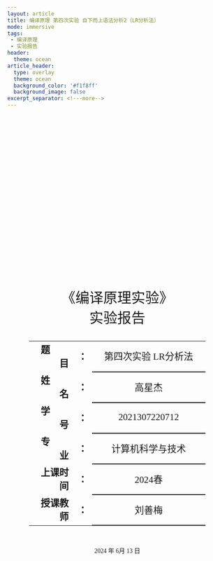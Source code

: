 ```yaml
---
layout: article
title: 编译原理 第四次实验 自下而上语法分析2（LR分析法）
mode: immersive
tags:
 - 编译原理
 - 实验报告
header:
  theme: ocean
article_header:
  type: overlay
  theme: ocean
  background_color: '#f1f8ff'
  background_image: false
excerpt_separator: <!---more-->
---
```

 <!---more-->
<div class="cover" style="page-break-after:always;font-family:仿宋;width:100%;height:100%;border:none;margin: 0 auto;text-align:center;">
    <div style="width:80%;;margin: 0 auto;height:0;padding-bottom:25%;">
        <img src="/assets/%E7%BC%96%E8%AF%91%E5%8E%9F%E7%90%86%20%E7%AC%AC%E4%B8%80%E6%AC%A1%E5%AE%9E%E9%AA%8C%20%E8%AF%8D%E6%B3%95%E5%88%86%E6%9E%90.assets/1-538-png_6_0_0_188_115_242_92_893.024_1263-1400-0-255-1400.jpg" alt="校名" style="width:100%;"/></div>
    <br><br>
    <div style="width:40%;margin: 0 auto;height:0;padding-bottom:40%;">
        <img src="/assets/%E7%BC%96%E8%AF%91%E5%8E%9F%E7%90%86%20%E7%AC%AC%E4%B8%80%E6%AC%A1%E5%AE%9E%E9%AA%8C%20%E8%AF%8D%E6%B3%95%E5%88%86%E6%9E%90.assets/image-20240616111344139.png" alt="校徽" style="width:100%;"/></div>
    <br><br>
    <p style="text-align:center;font-size:24pt;margin: 0 auto">《编译原理实验》</p>
    <p style="text-align:center;font-size:24pt;margin: 0 auto">实验报告 </p>
    <br><br>
    <table style="border:none;text-align:center;width:80%;font-family:仿宋;margin: 0 auto;">
    <tbody style="font-family:仿宋;font-size:16pt;">
    	<tr style="font-weight:bold;"> 
    		<td style="width:25%;text-align:right;">题&emsp;&emsp;目</td><td style="width:5%">：</td> 
    		<td style="font-weight:normal;border-bottom: 2px solid;text-align:center;">第四次实验 LR分析法</td></tr>
        <tr style="font-weight:bold;"> 
    		<td style="width:25%;text-align:right;">姓&emsp;&emsp;名</td><td style="width:5%">：</td> 
    		<td style="font-weight:normal;border-bottom: 2px solid;text-align:center;">高星杰</td></tr>
    	<tr style="font-weight:bold;"> 
    		<td style="width:25%;text-align:right;">学&emsp;&emsp;号</td><td style="width:5%">：</td> 
    		<td style="font-weight:normal;border-bottom: 2px solid;text-align:center;">2021307220712</td></tr>
        <tr style="font-weight:bold;"> 
    		<td style="width:25%;text-align:right;">专&emsp;&emsp;业</td><td style="width:5%">：</td> 
    		<td style="font-weight:normal;border-bottom: 2px solid;text-align:center;">计算机科学与技术</td></tr>
    	<tr style="font-weight:bold;"> 
    		<td style="width:25%;text-align:right;">上课时间</td><td style="width:5%">：</td> 
    		<td style="font-weight:normal;border-bottom: 2px solid;text-align:center;">2024春</td></tr>
    	<tr style="font-weight:bold;"> 
    		<td style="width:25%;text-align:right;">授课教师</td><td style="width:5%">：</td> 
    		<td style="font-weight:normal;border-bottom: 2px solid;text-align:center;">刘善梅</td></tr>
    </tbody></table>
 		<br><br><p style="text-align:center;">2024 年 6月 13 日</p>
</div>

[TOC]

# 编译原理 第四次实验 自下而上语法分析2（LR分析法）

## 实验目的

- 能采用**LR分析法**对一个算术表达式**(b+9)\*a**做自下而上的语法分析；
- 可自行设计一个LR文法，能识别含有句子(b+9)*a的语言；
- 也可基于PL/0语言的文法(完整文法参见本文档最后的附录)来做，若基于PL/0语言文法，需重点关注以下几条文法的EBNF，若不习惯看文法的巴科斯范式EBNF,可先将文法改写成常规的产生式形式P75。

> **分析对象〈算术表达式〉的EBNF定义如下：**
>
> <表达式> ::= [+|-]<项>{<加法运算符> <项>}
>
> <项> ::= <因子>{<乘法运算符> <因子>}
>
> <因子> ::= <标识符>|<无符号整数>| ‘(’<表达式>‘)’
>
> <加法运算符> ::= +|-
>
> <乘法运算符> ::= *|/
>
> <关系运算符> ::= =|#|<|<=|>|>=
>
>  <标识符> ::=<字母>{<字母>|<数字>}
>
> <无符号整数> ::= <数字>{<数字>}
>
> <字母> ::= a|b|…|X|Y|Z
>
> <数字> ::= 0|1|…|8|9

## 实验要求

> -  **编程基础较扎实的同学，建议用程序构造文法的LR(0)项目集规范族（构造算法见教材P107）；判断文法是LR(0)、SLR和LR(1)中的哪一种，然后用程序构造LR分析表（LR(0)分析表构造算法P109;SLR分析表构造算法P112;LR(1)构造算法P115）**；
> -   编程基础非常非常薄弱的同学，可以人工求解LR(0)项目集规范族，判断文法是LR(0)、SLR和LR(1)中的哪一种，构造LR分析表，然后直接在程序中给出手工设计好的LR分析表。
> -   编程基础尚可的同学，可根据自身情况编程构造文法的LR(0)项目集规范族、构造LR分析表（书上都有算法，建议同学们尽量用程序实现）

### 实验完成程度

**由于本次实验给出的样例文法直接使用LR(0)分析会产生冲突不能正确判断句子，所以在LR(0)的基础上实现了SLR(1)分析，最终成功解决了LR(0)的分析。**

| 实现的内容            | 实现的方式                         |
| --------------------- | ---------------------------------- |
| 实现文法SLR(1)        | 程序实现                           |
| 求解闭包              | 程序实现                           |
| 求解转移goto          | 程序实现                           |
| 构建项目集规范族      | 程序实现                           |
| 求解FIRST和FOLLOW集合 | 程序实现                           |
| 构建分析表            | 程序实现                           |
| 语法分析过程          | 程序实现                           |
| 是否仅支持PL/0文法    | 否、可以输出其他文法和句子进行判断 |

##  设计思想

### 1. 文法扩展与预处理

#### 1.1 文法表示

文法由以下部分组成：

- `q0`：起始符号。
- `vn`：非终结符集合。
- `vt`：终结符集合。
- `prods`：产生式集合，每个产生式表示为 `(head, body)` 的形式。

#### 1.2 增广文法

为简化分析过程，我们引入一个新的开始符号 `FAKE_S`，并添加相应的产生式。同时，增加终结符 `EOF` 作为输入结束符号。

#### 1.3 生成初始项目

初始项目集从新引入的开始符号的产生式开始，表示项目 `(0, 0)`，其中 `0` 表示产生式索引，`0` 表示项目点位置。

### 2. 闭包与转移函数

#### 2.1 闭包函数 (closure)

对一个项目集进行扩展，包含所有可能的后续项目。

- 从当前项目集中的每个项目出发，找到点后面的符号。
- 对于每个非终结符，将其所有产生式作为新项目加入集合，直到不再有新的项目加入。

#### 2.2 转移函数 (goto)

计算从一个项目集经过某个符号转移后到达的下一个项目集。

- 从当前项目集中选取点后符号为给定符号的项目，将点后移一位。
- 对这些新项目集合应用闭包操作，得到下一个项目集。

### 3. 构建项目集规范族

#### 3.1 项目集规范族

通过不断应用转移函数，从初始项目集出发，构建整个项目集规范族。

- 使用集合保存所有已处理和未处理的项目集。
- 对每个未处理的项目集，计算其通过所有符号的转移，得到新的项目集，直到所有项目集都处理完毕。

### 4. FIRST和FOLLOW集合

#### 4.1 FIRST集合

计算每个非终结符和终结符的FIRST集合。

- 对终结符，其FIRST集合是其本身。
- 对非终结符，通过递归计算其产生式右部的FIRST集合，考虑空字 `LAMBDA`。

#### 4.2 FOLLOW集合

计算每个非终结符的FOLLOW集合，用于规约时确定接下来的符号。

- 起始符号的FOLLOW集合包含 `EOF`。
- 对每个产生式的右部，更新后续符号的FOLLOW集合，直到集合不再变化。

### 5. 构建分析表

#### 5.1 动作表 (action_table)

用于存储移入、规约、接受等操作。

- 对于每个项目集中的项目，如果是移入项目，添加移入操作。
- 如果是规约项目，添加规约操作。
- 特殊处理接受项目，添加接受操作。

#### 5.2 Goto表 (goto_table)

用于存储状态间的转移关系。

- 对于每个项目集和每个符号，记录其转移后的项目集。

### 6. 语法分析过程

#### 6.1 分析过程

通过移入和规约操作，对输入的令牌序列进行分析，输出分析结果。

- 使用栈维护当前状态。
- 根据当前状态和输入符号，从动作表中查找相应操作。
  - 移入操作：将符号移入栈，并转移到下一个状态。
  - 规约操作：根据产生式进行规约，弹出符号并转移到下一个状态。
  - 接受操作：成功匹配输入序列，结束分析。
  - 错误处理：遇到无法处理的输入，报告错误。

## 算法流程

SLR(1)分析程序为了实现对输入令牌序列的有效解析，能够判断输入是否符合给定的文法规则。

整个流程可以分为六步

1. 文法扩展
2. 闭包与转移函数
3. 项目集规范族构建
4. FIRST和FOLLOW集合计算
5. 分析表构建
6. 语法分析过程

<img src="/assets/%E7%BC%96%E8%AF%91%E5%8E%9F%E7%90%86%20%E7%AC%AC%E5%9B%9B%E6%AC%A1%E5%AE%9E%E9%AA%8C%20%E8%87%AA%E4%B8%8B%E8%80%8C%E4%B8%8A%E8%AF%AD%E6%B3%95%E5%88%86%E6%9E%902%EF%BC%88LR%E5%88%86%E6%9E%90%E6%B3%95%EF%BC%89.assets/Untitled%20diagram-2024-06-18-161132.png" alt="Untitled diagram-2024-06-18-161132" style="zoom:33%;" />

### 1. 文法扩展与预处理

1. **扩展文法**：
    
    - 增加一个新的开始符号 `FAKE_S` 和相应的产生式 `FAKE_S -> 原始起始符号`。
    - 在终结符集合中添加特殊符号 `EOF` 表示输入结束。
    
    ```python
    def grammar_with_fake_start(grammar):
        (prev_q0, vn, vt, prods) = deepcopy(grammar)
        q0 = FAKE_S
        vn.insert(0, q0)
        vt.append(EOF)
        prods.insert(0, (q0, [prev_q0]))
        return (q0, vn, vt, prods)
    ```

### 2. 闭包与转移函数
2. **闭包函数 (closure)**：
    - 对给定项目集，添加所有可能的后续项目，直到不再有新的项目加入为止。

    ```python
    def closure(items, grammar):
        (q0, vn, vt, prods) = grammar
        clo = items
        while True:
            new_items = set([])
            for item in clo:
                stacktop = item_to_stacktop(item, grammar)
                if stacktop != None and stacktop not in vn:
                    continue
                for prod_index, (head, body) in get_prods_with_head(stacktop, grammar):
                    new_item = (prod_index, 0)
                    new_items.add(new_item)
            if new_items <= clo:
                break
            else:
                clo = clo.union(new_items)
        return frozenset(clo)
    ```

3. **转移函数 (goto)**：
    - 计算从一个项目集经过某个符号转移后到达的下一个项目集。

    ```python
    def goto(cc_i, symbol, grammar):
        (q0, vn, vt, prods) = grammar
        items = set([])
        for item in cc_i:
            stacktop = item_to_stacktop(item, grammar)
            if symbol == stacktop:
                new_item = (item[0], item[1] + 1)
                items.add(new_item)
        return closure(items, grammar)
    ```

### 3. 构建项目集规范族
4. **项目集规范族**：
    - 从初始项目集开始，反复应用转移函数，构建整个项目集规范族。

    ```python
    def canonical_collection(grammar):
        (q0, vn, vt, prods) = grammar
        grammar_symbols = vn + vt
        goto_table = {}
        q0_item = (0, 0)
        cc0 = closure(set([q0_item]), grammar)
        cc = set([cc0])
        done = set([])
        while True:
            new_ccs = set([])
            for cc_i in cc:
                if cc_i in done:
                    continue
                for symbol in grammar_symbols:
                    cc_next = goto(cc_i, symbol, grammar)
                    if len(cc_next) > 0 :
                        new_ccs.add(cc_next)
                        goto_table[(cc_i, symbol)] = cc_next
                done.add(cc_i)
            if new_ccs <= cc:
                break
            else:
                cc = cc.union(new_ccs)
        return (cc0, cc, goto_table)
    ```

### 4. FIRST和FOLLOW集合
5. **计算FIRST集合**：
    - 对每个非终结符和终结符计算其FIRST集合。

    ```python
    def first(grammar):
        (q0, vn, vt, prods) = grammar
        first_table = {}
        first_table_snapshot = {}
        for t in vt:
            first_table[t] = set([t])
        for nt in vn:
            first_table[nt] = set([])
        while first_table != first_table_snapshot:
            first_table_snapshot = deepcopy(first_table)
            for head, body in prods:
                rhs = set([])
                for i, b in enumerate(body):
                    if i == 0 or LAMBDA in first_table[body[i - 1]]:
                        if i == len(body) - 1:
                            rhs = rhs.union(first_table[b])
                        else:
                            rhs = rhs.union(first_table[b] - set([LAMBDA]))
                first_table[head] = first_table[head].union(rhs)
        return first_table
    ```

6. **计算FOLLOW集合**：
    - 对每个非终结符计算其FOLLOW集合，用于在规约时确定接下来的符号。

    ```python
    def follow(grammar, first_table):
        (q0, vn, vt, prods) = grammar
        follow_table = {}
        follow_table_snapshot = {}
        for nt in vn:
            follow_table[nt] = set([])
        follow_table[q0] = set([EOF])
        while follow_table != follow_table_snapshot:
            follow_table_snapshot = deepcopy(follow_table)
            for head, body in prods:
                trailer = follow_table[head]
                for b in reversed(body):
                    if b in vt:
                        trailer = set([b])
                    else:
                        follow_table[b] = follow_table[b].union(trailer)
                        if LAMBDA in first_table[b]:
                            trailer = trailer.union(first_table[b] - set([LAMBDA]))
                        else:
                            trailer = first_table[b]
        return follow_table
    ```

### 5. 构建分析表
7. **构建动作表 (action_table)** 和 **Goto表 (goto_table)**：
    - 动作表用于存储移入、规约、接受等操作。
    - Goto表用于存储状态间的转移。

    ```python
    def build_action_table(cc, goto_table, follow_table, grammar):
        (_, _, vt, _) = grammar
        action_table = {}
        for cc_i in cc:
            for item in cc_i:
                stacktop = item_to_stacktop(item, grammar)
                if not (item_is_complete(item, grammar) or stacktop in vt):
                    continue
                head, body = item_to_prod(item, grammar)
                if head == FAKE_S:
                    action_table.setdefault((cc_i, EOF), []).append((ACCEPT,))
                elif item_is_complete(item, grammar):
                    for a in follow_table[head]:
                        action_table.setdefault((cc_i, a), []).append((REDUCE, item[0]))
                else:
                    next_state = goto_table.get((cc_i, stacktop))
                    action_table.setdefault((cc_i, stacktop), []).append((SHIFT, next_state))
        return action_table
    ```

### 6. 语法分析过程
8. **分析输入串**：
    - 使用栈维护当前状态，根据当前状态和输入符号，从动作表中查找相应操作，并执行移入、规约或接受操作。

    ```python
    def parse(grammar, tokens):
        grammar = grammar_with_fake_start(grammar)
        cc0, cc, goto_table = canonical_collection(grammar)
        first_table = first(grammar)
        follow_table = follow(grammar, first_table)
        action_table = build_action_table(cc, goto_table, follow_table, grammar)
        stack = [cc0]
        token_index = 0
        ok = True
        iter = 0
        while True:
            iter += 1
            token = tokens[token_index]
            stacktop_state = stack[-1]
            actions = action_table.get((stacktop_state, token[0]))
            if actions == None or len(actions) == 0:
                return (False, "No actions")
            if len(actions) > 1:
                print("Conflicts in the action table")
            action = actions[0]
            action_str = action[0]
            if len(action) == 2:
                if action[0] == "shift":
                    action_str += " {0}".format(action[1])
                else:
                    action_str += " {0}".format(action[1])
            if action[0] == SHIFT:
                next_state = action[1]
                stack.append(next_state)
                token_index += 1
            elif action[0] == REDUCE:
                prod_index= action[1]
                prods = grammar[3]
                (head, body) = prods[prod_index]
                for _ in range(len(body)):
                    stack.pop()
                stacktop_state = stack[-1]
                next_state = goto_table.get((stacktop_state, head), "DEFAULT2")
                stack.append(next_state)
            elif action[0] == ACCEPT:
                break
            else:
                ok 									= False
                break
        return (ok,)
    ```

## 源程序



> 代码分为两个程序：
>
> 1. 主程序
> 2. 测试程序（单元测试）（由于程序的功能比较复杂，在写的过程就需要进行测试，一部分一部分的测试，这样汇总起来才不会有什么bug难找到。）

1. 主程序

```python
from copy import deepcopy

# 定义一些常量
FAKE_S = "FAKE_S"  # 假的开始符号
EOF = "EOF"  # 输入结束符
SHIFT = "shift"  # 移进操作
REDUCE = "reduce"  # 规约操作
ACCEPT = "accept"  # 接受操作
LAMBDA = "lambda"  # 空字

# 增广文法：为文法增加一个假的开始符号和结束符
def grammar_with_fake_start(grammar):
    (prev_q0, vn, vt, prods) = deepcopy(grammar)
    q0 = FAKE_S
    vn.insert(0, q0)  # 将假开始符号加入非终结符集合
    vt.append(EOF)  # 将结束符加入终结符集合
    prods.insert(0, (q0, [prev_q0]))  # 增加新的产生式：FAKE_S -> 原始起始符号
    return (q0, vn, vt, prods)

# 构建规范LR(1)项目集族
def canonical_collection(grammar):
    (q0, vn, vt, prods) = grammar
    grammar_symbols = vn + vt  # 文法符号 = 非终结符 + 终结符
    goto_table = {}

    q0_item = (0, 0)  # 初始项目
    cc0 = closure(set([q0_item]), grammar)  # 求初始项目的闭包
    cc = set([cc0])
    done = set([])  # 已处理的项目集

    while True:
        new_ccs = set([])
        for cc_i in cc:
            if cc_i in done:
                continue
            for symbol in grammar_symbols:
                cc_next = goto(cc_i, symbol, grammar)  # 计算转移
                if len(cc_next) > 0 :
                    new_ccs.add(cc_next)
                    goto_table[(cc_i, symbol)] = cc_next
            done.add(cc_i)

        if new_ccs <= cc:  # 如果没有新的项目集，跳出循环
            break
        else:
            cc = cc.union(new_ccs)  # 合并新的项目集

    return (cc0, cc, goto_table)

# 闭包函数：对一个项目集进行闭包操作
def closure(items, grammar):
    (q0, vn, vt, prods) = grammar
    clo = items
    while True:
        new_items = set([])
        for item in clo:
            stacktop = item_to_stacktop(item, grammar)
            if stacktop != None and stacktop not in vn:
                continue
            for prod_index, (head, body) in get_prods_with_head(stacktop, grammar):
                new_item = (prod_index, 0)
                new_items.add(new_item)

        if new_items <= clo:
            break
        else:
            clo = clo.union(new_items)

    return frozenset(clo)

# 转移函数：计算从一个项目集经过某个符号转移后得到的项目集
def goto(cc_i, symbol, grammar):
    (q0, vn, vt, prods) = grammar
    items = set([])

    for item in cc_i:
        stacktop = item_to_stacktop(item, grammar)
        if symbol == stacktop:
            new_item = (item[0], item[1] + 1)
            items.add(new_item)

    return closure(items, grammar)

# 构建分析表
def build_action_table(cc, goto_table, follow_table, grammar):
    (_, _, vt, _) = grammar
    action_table = {}

    for cc_i in cc:
        for item in cc_i:
            stacktop = item_to_stacktop(item, grammar)

            if not (item_is_complete(item, grammar) or stacktop in vt):
                continue

            head, body = item_to_prod(item, grammar)

            if head == FAKE_S:
                action_table.setdefault((cc_i, EOF), []).append((ACCEPT,))
            elif item_is_complete(item, grammar):
                for a in follow_table[head]:
                    action_table.setdefault((cc_i, a), []).append((REDUCE, item[0]))
            else:
                next_state = goto_table.get((cc_i, stacktop))
                action_table.setdefault((cc_i, stacktop), []).append((SHIFT, next_state))

    return action_table

# 计算FIRST集合
def first(grammar):
    (q0, vn, vt, prods) = grammar
    first_table = {}
    first_table_snapshot = {}

    for t in vt:
        first_table[t] = set([t])

    for nt in vn:
        first_table[nt] = set([])

    while first_table != first_table_snapshot:
        first_table_snapshot = deepcopy(first_table)
        for head, body in prods:
            rhs = set([])
            for i, b in enumerate(body):
                if i == 0 or LAMBDA in first_table[body[i - 1]]:
                    if i == len(body) - 1:
                        rhs = rhs.union(first_table[b])
                    else:
                        rhs = rhs.union(first_table[b] - set([LAMBDA]))

            first_table[head] = first_table[head].union(rhs)

    return first_table

# 计算FOLLOW集合
def follow(grammar, first_table):
    (q0, vn, vt, prods) = grammar
    follow_table = {}
    follow_table_snapshot = {}

    for nt in vn:
        follow_table[nt] = set([])

    follow_table[q0] = set([EOF])

    while follow_table != follow_table_snapshot:
        follow_table_snapshot = deepcopy(follow_table)
        for head, body in prods:
            trailer = follow_table[head]
            for b in reversed(body):
                if b in vt:
                    trailer = set([b])
                else:
                    follow_table[b] = follow_table[b].union(trailer)
                    if LAMBDA in first_table[b]:
                        trailer = trailer.union(first_table[b] - set([LAMBDA]))
                    else:
                        trailer = first_table[b]

    return follow_table

# 解析输入串
def parse(grammar, tokens):
    print()
    print("++++++++++++++++++++++++")
    print("++++++++++++++++++++++++")
    print("PARSE: {0}".format(tokens))
    print("++++++++++++++++++++++++")
    print("++++++++++++++++++++++++")
    grammar = grammar_with_fake_start(grammar)
    cc0, cc, goto_table = canonical_collection(grammar)
    first_table = first(grammar)
    follow_table = follow(grammar, first_table)
    action_table = build_action_table(cc, goto_table, follow_table, grammar)
    print_action_table(action_table, cc, grammar)
    stack = [cc0]
    token_index = 0
    ok = True
    iter = 0
    while True:
        print("")
        print("============")
        print("ITER: {0}".format(iter))
        print("============")
        iter += 1

        print_stack(stack, cc)

        token = tokens[token_index]
        print("Token: {0}".format(token[0]))

        stacktop_state = stack[-1]
        actions = action_table.get((stacktop_state, token[0]))
        if actions == None or len(actions) == 0:
            return (False, "No actions")
        if len(actions) > 1:
            print("Conflicts in the action table")
        action = actions[0]
        action_str = action[0]
        if len(action) == 2:
            if action[0] == "shift":
                action_str += " {0}".format(action[1])
            else:
                action_str += " {0}".format(action[1])
        print("Action: {0}".format(action_str))

        if action[0] == SHIFT:
            next_state = action[1]
            stack.append(next_state)
            token_index += 1

        elif action[0] == REDUCE:
            prod_index= action[1]
            prods = grammar[3]
            (head, body) = prods[prod_index]
            for _ in range(len(body)):
                stack.pop()
            stacktop_state = stack[-1]
            next_state = goto_table.get((stacktop_state, head), "DEFAULT2")
            stack.append(next_state)
            print("reducing by {0} -> {1}".format(head, body))

        elif action[0] == ACCEPT:
            break
        else:
            print("ERROR")
            print_stack(stack, cc, True)
            ok = False
            break

    return (ok,)

##################
# 辅助函数
###################

# 获取项目的栈顶符号
def item_to_stacktop(item, grammar):
    (_, _, _, prods) = grammar
    (prod_index, stacktop_index) = item
    (head, body) = prods[prod_index]
    if stacktop_index >= len(body):
        # 完成的项目
        return None
    else:
        return body[stacktop_index]

# 获取项目对应的产生式
def item_to_prod(item, grammar):
    (_, _, _, prods) = grammar
    (prod_index, _) = item
    return prods[prod_index]

# 判断项目是否完成
def item_is_complete(item, grammar):
    return item_to_stacktop(item, grammar) == None

# 根据产生式头部获取产生式列表
def get_prods_with_head(desired_head, grammar):
    if desired_head == None:
        return []
    (_, _, _, prods) = grammar
    result = []
    for prod_index, (current_head, body) in enumerate(prods):
        if current_head != desired_head:
            continue
        result.append((prod_index, (current_head, body)))
    return result

# 打印goto表
def print_goto_table(goto_table, cc):
    id_map = {}
    cc_list = list(cc)

    print("INDEX")
    for i, cc_i in enumerate(cc_list):
        id_map[cc_i] = i
        print("{0} -> {1}".format(i, cc_i))

    print("GOTO")
    for key, next_state in goto_table.iteritems():
        state, symbol = key
        print("{0:<10} {1:<10} -> {2}".format(id_map.get(state), symbol, id_map.get(next_state)))

# 打印action表
def print_action_table(action_table, cc, grammar):
    id_map = {}
    cc_list = list(cc)

    print("INDEX")
    for i, cc_i in enumerate(cc_list):
        id_map[cc_i] = i
        print("{0} -> {1}".format(i, cc_i))

    print("ACTION")
    for key, actions in action_table.items():
        state, symbol = key
        action_str = []
        for action in actions:
            if action[0] == ACCEPT:
                action_str.append("ACCEPT")
            elif action[0] == REDUCE:
                action_str.append("Reduce {0}".format(prod_to_string(grammar[3][action[1]])))
            elif action[0] == SHIFT:
                action_str.append("Shift {0}".format(id_map.get(action[1])))

        print("{0:<10} {1:<10} -> {2}".format(id_map.get(state), symbol, "".join(action_str)))

# 打印栈内容
def print_stack(stack, cc, index=False):
    id_map = {}
    cc_list = list(cc)

    if index:
        print("INDEX")
    for i, cc_i in enumerate(cc_list):
        id_map[cc_i] = i
        if index:
            print("{0} -> {1}".format(i, cc_i))

    print("STACK: {0}".format(" ".join(map(lambda x: "{0}".format(id_map.get(x)), stack))))
    print("=======")
    print(" ".join(map(lambda x: "{0}".format(id_map.get(x)), stack)))
    for state in reversed(stack):
        print("{0}".format(id_map.get(state)))
        print(state)

    print("=======")

# 将产生式转换为字符串
def prod_to_string(prod):
    head, body = prod
    return "{0} -> {1}".format(head, " ".join(body))

# 主函数
if __name__ == '__main__':
    prods = [
    ("E", ["E", "+", "T"]),
    ("E", ["T"]),
    ("T", ["T", "*", "F"]),
    ("T", ["F"]),
    ("F", ["(", "E", ")"]),
    ("F", ["id"]),
    ]
    q0 = "E"
    vn = ["E", "T", "F"]
    vt = ["+", "*", "(", ")", "id"]

    lines = []
    tokens = []

    while True:
        try:
            line = input()
            if line == "":
                break
            lines.append(line)
        except EOFError:
            break

    for line in lines:
        type = line[1:line.index(",")]
        if type == "lparen":
            tokens.append("(")
        elif type == "rparen" :
            tokens.append(")")
        elif type == "ident" or type == "number":
            tokens.append("id")
        elif type == "plus":
            tokens.append("+")
        elif type == "times" :
            tokens.append("*")
        else :
            print("Error")
            break
    tokens = [(element,) for element in tokens] + [(EOF,)]
    grammar = (q0, vn, vt, prods)
    if(parse(grammar, tokens)[0]):
        print("Yes,it is correct.")
    else:
        print("No,it is wrong.")
```

2. 测试程序

```python
import unittest
from main import *


prods = [
    ("E", ["E", "+", "T"]),
    ("E", ["T"]),
    ("T", ["T", "*", "F"]),
    ("T", ["F"]),
    ("F", ["(", "E", ")"]),
    ("F", ["id"]),
]
q0 = "E"
vn = ["E", "T", "F"]
vt = ["+", "*", "(", ")", "id"]

grammar = (q0, vn, vt, prods)

class Test(unittest.TestCase):
    def test_grammar_with_fake_start(self):
        grammar_ext = grammar_with_fake_start(grammar)

        expected = (
            FAKE_S,
            [FAKE_S, "E", "T", "F"],
            ["+", "*", "(", ")", "id", EOF],
            [
                (FAKE_S, ["E"]),
                ("E", ["E", "+", "T"]),
                ("E", ["T"]),
                ("T", ["T", "*", "F"]),
                ("T", ["F"]),
                ("F", ["(", "E", ")"]),
                ("F", ["id"]),
            ]
        )
        self.assertEqual(grammar_ext, expected)

    def test_closure(self):
        items = closure(set([(0, 0)]), grammar)
        expected = frozenset([
            (0, 0),
            (1, 0),
            (2, 0),
            (3, 0),
            (4, 0),
            (5, 0)
        ])
        self.assertEqual(items, expected)

    def test_goto(self):
        cc0 = closure(set([(0, 0)]), grammar)
        cc_i = goto(cc0, "E", grammar)
        expected = frozenset([
            (0, 1),
        ])

        self.assertEqual(cc_i, expected)

    def test_first(self):
        (q0, vn, vt, prods) = grammar
        first_table = first(grammar)
        for t in vt:
            self.assertEqual(first_table[t], set([t]))

        self.assertEqual(first_table["E"], set(["(", "id"]))
        self.assertEqual(first_table["T"], set(["(", "id"]))
        self.assertEqual(first_table["F"], set(["(", "id"]))

    def test_follow(self):
        (q0, vn, vt, prods) = grammar
        first_table = first(grammar)
        follow_table = follow(grammar, first_table)

        self.assertEqual(follow_table["E"], set([EOF, "+", ")"]))
        self.assertEqual(follow_table["T"], set([EOF, "+", "*", ")"]))
        self.assertEqual(follow_table["F"], set([EOF, "+", "*", ")"]))

    def test_parse(self):
        ok = parse(grammar, [("id", ), ("+", ), ("id",), (EOF, )])
        self.assertTrue(ok)

        ok = parse(grammar, [("id", ), (EOF, )])
        self.assertTrue(ok)

        ok = parse(grammar, [ (EOF, )])
        self.assertTrue(ok)




    def test_canonical_collection(self):
        q0, cc, goto_table = canonical_collection(grammar)

        self.assertEqual(q0, frozenset([
            (0, 0),
            (1, 0),
            (2, 0),
            (3, 0),
            (4, 0),
            (5, 0)
        ]))

        self.assertEqual(
            cc,
            set([
                frozenset([(2, 3)]),
                frozenset([
                    (2, 0),
                    (0, 0),
                    (5, 0),
                    (3, 0),
                    (1, 0),
                    (4, 0),
                    ]),
                frozenset([
                    (2, 0),
                    (0, 0),
                    (5, 0),
                    (3, 0),
                    (1, 0),
                    (4, 1),
                    (4, 0),
                    ]),
                frozenset([(0, 1)]),
                frozenset([(0, 1), (4, 2)]),
                frozenset([(1, 1), (2, 1)]),
                frozenset([(2, 2), (5, 0), (4, 0)]),
                frozenset([(3, 0), (2, 0), (0, 2), (5, 0), (4, 0)]),
                frozenset([(3, 1)]),
                frozenset([(5, 1)]),
                frozenset([(4, 3)]),
                frozenset([(0, 3), (2, 1)]),
            ])
        )

        self.assertEqual(
            goto_table,
            {
                (frozenset([(0, 1)]), '+'): frozenset([(3, 0), (2, 0), (0, 2), (5,
                        0), (4, 0)]),
                (frozenset([(3, 0), (2, 0), (0, 2), (5, 0), (4, 0)]), 'id'
                ): frozenset([(5, 1)]),
                (frozenset([
                    (2, 0),
                    (0, 0),
                    (5, 0),
                    (3, 0),
                    (1, 0),
                    (4, 0),
                    ]), 'E'): frozenset([(0, 1)]),
                (frozenset([
                    (2, 0),
                    (0, 0),
                    (5, 0),
                    (3, 0),
                    (1, 0),
                    (4, 1),
                    (4, 0),
                    ]), '('): frozenset([
                    (2, 0),
                    (0, 0),
                    (5, 0),
                    (3, 0),
                    (1, 0),
                    (4, 1),
                    (4, 0),
                    ]),
                (frozenset([(2, 2), (5, 0), (4, 0)]), 'id'): frozenset([(5, 1)]),
                (frozenset([
                    (2, 0),
                    (0, 0),
                    (5, 0),
                    (3, 0),
                    (1, 0),
                    (4, 0),
                    ]), 'T'): frozenset([(1, 1), (2, 1)]),
                (frozenset([(3, 0), (2, 0), (0, 2), (5, 0), (4, 0)]), 'T'
                ): frozenset([(0, 3), (2, 1)]),
                (frozenset([
                    (2, 0),
                    (0, 0),
                    (5, 0),
                    (3, 0),
                    (1, 0),
                    (4, 0),
                    ]), 'F'): frozenset([(3, 1)]),
                (frozenset([(0, 1), (4, 2)]), ')'): frozenset([(4, 3)]),
                (frozenset([(3, 0), (2, 0), (0, 2), (5, 0), (4, 0)]), 'F'
                ): frozenset([(3, 1)]),
                (frozenset([
                    (2, 0),
                    (0, 0),
                    (5, 0),
                    (3, 0),
                    (1, 0),
                    (4, 1),
                    (4, 0),
                    ]), 'E'): frozenset([(0, 1), (4, 2)]),
                (frozenset([(3, 0), (2, 0), (0, 2), (5, 0), (4, 0)]), '('
                ): frozenset([
                    (2, 0),
                    (0, 0),
                    (5, 0),
                    (3, 0),
                    (1, 0),
                    (4, 1),
                    (4, 0),
                    ]),
                (frozenset([
                    (2, 0),
                    (0, 0),
                    (5, 0),
                    (3, 0),
                    (1, 0),
                    (4, 0),
                    ]), '('): frozenset([
                    (2, 0),
                    (0, 0),
                    (5, 0),
                    (3, 0),
                    (1, 0),
                    (4, 1),
                    (4, 0),
                    ]),
                (frozenset([(0, 3), (2, 1)]), '*'): frozenset([(2, 2), (5, 0), (4,
                        0)]),
                (frozenset([
                    (2, 0),
                    (0, 0),
                    (5, 0),
                    (3, 0),
                    (1, 0),
                    (4, 1),
                    (4, 0),
                    ]), 'T'): frozenset([(1, 1), (2, 1)]),
                (frozenset([
                    (2, 0),
                    (0, 0),
                    (5, 0),
                    (3, 0),
                    (1, 0),
                    (4, 0),
                    ]), 'id'): frozenset([(5, 1)]),
                (frozenset([(2, 2), (5, 0), (4, 0)]), '('): frozenset([
                    (2, 0),
                    (0, 0),
                    (5, 0),
                    (3, 0),
                    (1, 0),
                    (4, 1),
                    (4, 0),
                    ]),
                (frozenset([(2, 2), (5, 0), (4, 0)]), 'F'): frozenset([(2, 3)]),
                (frozenset([
                    (2, 0),
                    (0, 0),
                    (5, 0),
                    (3, 0),
                    (1, 0),
                    (4, 1),
                    (4, 0),
                    ]), 'F'): frozenset([(3, 1)]),
                (frozenset([(1, 1), (2, 1)]), '*'): frozenset([(2, 2), (5, 0), (4,
                        0)]),
                (frozenset([(0, 1), (4, 2)]), '+'): frozenset([(3, 0), (2, 0), (0,
                        2), (5, 0), (4, 0)]),
                (frozenset([
                    (2, 0),
                    (0, 0),
                    (5, 0),
                    (3, 0),
                    (1, 0),
                    (4, 1),
                    (4, 0),
                    ]), 'id'): frozenset([(5, 1)]),
                }
        )

    def test_build_action_table(self):
        grammar_ext = grammar_with_fake_start(grammar)
        cc0, cc, goto_table = canonical_collection(grammar_ext)
        first_table = first(grammar_ext)
        follow_table = follow(grammar_ext, first_table)
        action_table = build_action_table(cc, goto_table, follow_table, grammar_ext)

        print_action_table(action_table, cc, grammar_ext)

        self.assertEqual(
            action_table,
            {
                (frozenset([(4, 1)]), ')'): [('reduce', 4)],
                (frozenset([(5, 3)]), '*'): [('reduce', 5)],
                (frozenset([(1, 2), (3, 0), (6, 0), (5, 0), (4, 0)]), 'id'
                ): [('shift', frozenset([(6, 1)]))],
                (frozenset([(5, 2), (1, 1)]), '+'): [('shift', frozenset([(1, 2),
                        (3, 0), (6, 0), (5, 0), (4, 0)]))],
                (frozenset([(0, 1), (1, 1)]), 'EOF'): [('accept', )],
                (frozenset([(3, 3)]), ')'): [('reduce', 3)],
                (frozenset([(3, 2), (6, 0), (5, 0)]), 'id'): [('shift',
                        frozenset([(6, 1)]))],
                (frozenset([(3, 1), (2, 1)]), '+'): [('reduce', 2)],
                (frozenset([(1, 3), (3, 1)]), '*'): [('shift', frozenset([(3, 2),
                        (6, 0), (5, 0)]))],
                (frozenset([(5, 3)]), ')'): [('reduce', 5)],
                (frozenset([(3, 3)]), 'EOF'): [('reduce', 3)],
                (frozenset([(5, 3)]), '+'): [('reduce', 5)],
                (frozenset([(6, 1)]), '+'): [('reduce', 6)],
                (frozenset([(4, 1)]), 'EOF'): [('reduce', 4)],
                (frozenset([
                    (2, 0),
                    (0, 0),
                    (5, 0),
                    (3, 0),
                    (1, 0),
                    (6, 0),
                    (4, 0),
                    ]), '('): [('shift', frozenset([
                    (2, 0),
                    (5, 0),
                    (3, 0),
                    (5, 1),
                    (1, 0),
                    (6, 0),
                    (4, 0),
                    ]))],
                (frozenset([(5, 3)]), 'EOF'): [('reduce', 5)],
                (frozenset([(3, 3)]), '*'): [('reduce', 3)],
                (frozenset([(1, 3), (3, 1)]), ')'): [('reduce', 1)],
                (frozenset([(3, 2), (6, 0), (5, 0)]), '('): [('shift', frozenset([
                    (2, 0),
                    (5, 0),
                    (3, 0),
                    (5, 1),
                    (1, 0),
                    (6, 0),
                    (4, 0),
                    ]))],
                (frozenset([(0, 1), (1, 1)]), '+'): [('shift', frozenset([(1, 2),
                        (3, 0), (6, 0), (5, 0), (4, 0)]))],
                (frozenset([(6, 1)]), '*'): [('reduce', 6)],
                (frozenset([(4, 1)]), '+'): [('reduce', 4)],
                (frozenset([(6, 1)]), 'EOF'): [('reduce', 6)],
                (frozenset([(3, 3)]), '+'): [('reduce', 3)],
                (frozenset([(1, 3), (3, 1)]), 'EOF'): [('reduce', 1)],
                (frozenset([(3, 1), (2, 1)]), 'EOF'): [('reduce', 2)],
                (frozenset([(5, 2), (1, 1)]), ')'): [('shift', frozenset([(5,
                        3)]))],
                (frozenset([
                    (2, 0),
                    (5, 0),
                    (3, 0),
                    (5, 1),
                    (1, 0),
                    (6, 0),
                    (4, 0),
                    ]), '('): [('shift', frozenset([
                    (2, 0),
                    (5, 0),
                    (3, 0),
                    (5, 1),
                    (1, 0),
                    (6, 0),
                    (4, 0),
                    ]))],
                (frozenset([(3, 1), (2, 1)]), ')'): [('reduce', 2)],
                (frozenset([(4, 1)]), '*'): [('reduce', 4)],
                (frozenset([(6, 1)]), ')'): [('reduce', 6)],
                (frozenset([
                    (2, 0),
                    (0, 0),
                    (5, 0),
                    (3, 0),
                    (1, 0),
                    (6, 0),
                    (4, 0),
                    ]), 'id'): [('shift', frozenset([(6, 1)]))],
                (frozenset([(1, 2), (3, 0), (6, 0), (5, 0), (4, 0)]), '('
                ): [('shift', frozenset([
                    (2, 0),
                    (5, 0),
                    (3, 0),
                    (5, 1),
                    (1, 0),
                    (6, 0),
                    (4, 0),
                    ]))],
                (frozenset([(3, 1), (2, 1)]), '*'): [('shift', frozenset([(3, 2),
                        (6, 0), (5, 0)]))],
                (frozenset([(1, 3), (3, 1)]), '+'): [('reduce', 1)],
                (frozenset([
                    (2, 0),
                    (5, 0),
                    (3, 0),
                    (5, 1),
                    (1, 0),
                    (6, 0),
                    (4, 0),
                    ]), 'id'): [('shift', frozenset([(6, 1)]))],
                }
        )



if __name__ == '__main__':
    unittest.main()
```

## 调试数据

样例输入

```
(lparen,()

(ident,b)

(plus,+)

(number,9)

(rparen,))

(times,\*)

(ident,a)
```

样例输出

```
Yes,it is correct.
```

运行结果

1. 分析产生action表的过程：

![image-20240619001518476](/assets/%E7%BC%96%E8%AF%91%E5%8E%9F%E7%90%86%20%E7%AC%AC%E5%9B%9B%E6%AC%A1%E5%AE%9E%E9%AA%8C%20%E8%87%AA%E4%B8%8B%E8%80%8C%E4%B8%8A%E8%AF%AD%E6%B3%95%E5%88%86%E6%9E%902%EF%BC%88LR%E5%88%86%E6%9E%90%E6%B3%95%EF%BC%89.assets/image-20240619001518476.png)

2. 语法分析过程

   <img src="/assets/%E7%BC%96%E8%AF%91%E5%8E%9F%E7%90%86%20%E7%AC%AC%E5%9B%9B%E6%AC%A1%E5%AE%9E%E9%AA%8C%20%E8%87%AA%E4%B8%8B%E8%80%8C%E4%B8%8A%E8%AF%AD%E6%B3%95%E5%88%86%E6%9E%902%EF%BC%88LR%E5%88%86%E6%9E%90%E6%B3%95%EF%BC%89.assets/image-20240619001730470.png" alt="image-20240619001730470" style="zoom:10%;" />

## 实验调试情况及体会

在这次实验中，尽管题目仅仅要求编写一个分析程序，但我却主动挑战自己，完成了SLR(1)分析表的构建。这无疑加大了实验的难度，但也为我提供了难得的挑战和成长机会。选择使用SLR(1)文法进行分析，不仅需要考虑向前搜索符，更是对自己能力的一次全面考验。

本次实验得益于以前良好的编程习惯，每写一部分就调试一部分查看一部分的bug，这样总的程序虽然非常长，但是中间的bug都被一一排除了，然后就能够得出了正确的结果，还是非常的不容易，最终实现了SLR(1)的分析，并且适用于其他文法，可以自己输入产生式，然后进行分析。并且实验过程中，我一步步地完成实验各个环节。当设计尚未明确时，我了分阶段完成。首先生成一个状态的所有项目，然后考虑如何求该状态的转移，再进一步求转移后的状态。在这个过程中，逐步深化细节，例如如何判断两个状态集是否相同等问题。最终，我成功地求出了所有状态，并记录了状态转移情况。这样，编写分析表和分析程序的过程变得更加顺利。

这次实验带给我巨大的收获，与之前编写的LL(1)文法形成了鲜明对比。例如，在一开始编写时，我没有注意到左递归的消除问题，这让我在完成实验后对此问题印象更加深刻。通过这次实验，我对每一个过程和步骤都有了更深的理解。

这次实验不仅让我提升了技术能力，更让我体会到了从挑战中获得成长的喜悦。实验过程中的每一个小细节，都让我对编译原理有了更深入的理解。尽管实验过程充满挑战，但最终的成功让我感到无比的满足和自豪。感谢这次实验，让我在编程的道路上迈出了重要的一步，未来我将继续努力，不断提升自己的技能，迎接更多的挑战。
